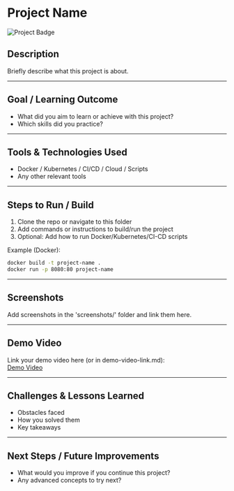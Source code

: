 # Project Name

![Project Badge](https://img.shields.io/badge/Project-DevOps-blue)

## Description
Briefly describe what this project is about.  

---

## Goal / Learning Outcome
- What did you aim to learn or achieve with this project?  
- Which skills did you practice?  

---

## Tools & Technologies Used
- Docker / Kubernetes / CI/CD / Cloud / Scripts  
- Any other relevant tools  

---

## Steps to Run / Build
1. Clone the repo or navigate to this folder  
2. Add commands or instructions to build/run the project  
3. Optional: Add how to run Docker/Kubernetes/CI-CD scripts  

Example (Docker):
```bash
docker build -t project-name .
docker run -p 8080:80 project-name
```

---

## Screenshots
Add screenshots in the 'screenshots/' folder and link them here.

---

## Demo Video
Link your demo video here (or in demo-video-link.md):  
[Demo Video](demo-video-link.md)  

---

## Challenges & Lessons Learned
- Obstacles faced  
- How you solved them  
- Key takeaways  

---

## Next Steps / Future Improvements
- What would you improve if you continue this project?  
- Any advanced concepts to try next?  
